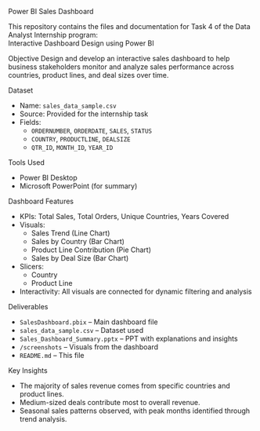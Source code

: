 Power BI Sales Dashboard

This repository contains the files and documentation for Task 4 of the Data Analyst Internship program:  
Interactive Dashboard Design using Power BI

Objective
Design and develop an interactive sales dashboard to help business stakeholders monitor and analyze sales performance across countries, product lines, and deal sizes over time.

Dataset
- Name: `sales_data_sample.csv`
- Source: Provided for the internship task
- Fields:
  - `ORDERNUMBER`, `ORDERDATE`, `SALES`, `STATUS`
  - `COUNTRY`, `PRODUCTLINE`, `DEALSIZE`
  - `QTR_ID`, `MONTH_ID`, `YEAR_ID`

Tools Used
- Power BI Desktop
- Microsoft PowerPoint (for summary)
  
Dashboard Features
- KPIs: Total Sales, Total Orders, Unique Countries, Years Covered
- Visuals:
  - Sales Trend (Line Chart)
  - Sales by Country (Bar Chart)
  - Product Line Contribution (Pie Chart)
  - Sales by Deal Size (Bar Chart)
- Slicers:
  - Country
  - Product Line
- Interactivity: All visuals are connected for dynamic filtering and analysis

 Deliverables
- `SalesDashboard.pbix` – Main dashboard file
- `sales_data_sample.csv` – Dataset used
- `Sales_Dashboard_Summary.pptx` – PPT with explanations and insights
- `/screenshots` – Visuals from the dashboard 
- `README.md` – This file
  
Key Insights
- The majority of sales revenue comes from specific countries and product lines.
- Medium-sized deals contribute most to overall revenue.
- Seasonal sales patterns observed, with peak months identified through trend analysis.

